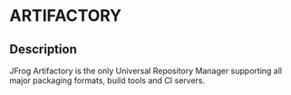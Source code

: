 # ARTIFACTORY

## Description

JFrog Artifactory is the only Universal Repository Manager supporting all major packaging formats, build tools and CI servers.
